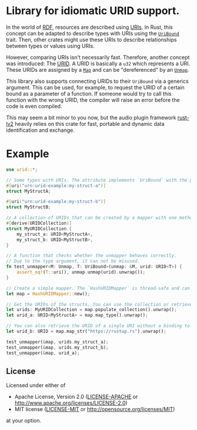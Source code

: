 # Library for idiomatic URID support.

In the world of [RDF](https://en.wikipedia.org/wiki/Resource_Description_Framework), resources are described using [URIs](https://en.wikipedia.org/wiki/Uniform_Resource_Identifier). In Rust, this concept can be adapted to describe types with URIs using the [`UriBound`](trait.UriBound.html) trait. Then, other crates might use these URIs to describe relationships between types or values using URIs.

However, comparing URIs isn't necessarily fast. Therefore, another concept was introduced: The [URID](struct.URID.html). A URID is basically a `u32` which represents a URI. These URIDs are assigned by a [`Map`](trait.Map.html) and can be "dereferenced" by an [`Unmap`](trait.Unmap.html).

This library also supports connecting URIDs to their `UriBound` via a generics argument. This can be used, for example, to request the URID of a certain bound as a parameter of a function. If someone would try to call this function with the wrong URID, the compiler will raise an error before the code is even compiled.

This may seem a bit minor to you now, but the audio plugin framework [rust-lv2](https://github.com/RustAudio/rust-lv2) heavily relies on this crate for fast, portable and dynamic data identification and exchange.

# Example

``` Rust
use urid::*;

// Some types with URIs. The attribute implements `UriBound` with the given URI.
#[uri("urn:urid-example:my-struct-a")]
struct MyStructA;

#[uri("urn:urid-example:my-struct-b")]
struct MyStructB;

// A collection of URIDs that can be created by a mapper with one method call.
#[derive(URIDCollection)]
struct MyURIDCollection {
    my_struct_a: URID<MyStructA>,
    my_struct_b: URID<MyStructB>,
}

// A function that checks whether the unmapper behaves correctly.
// Due to the type argument, it can not be misused.
fn test_unmapper<M: Unmap, T: UriBound>(unmap: &M, urid: URID<T>) {
    assert_eq!(T::uri(), unmap.unmap(urid).unwrap());
}

// Create a simple mapper. The `HashURIDMapper` is thread-safe and can map and unmap all URIs.
let map = HashURIDMapper::new();

// Get the URIDs of the structs. You can use the collection or retrieve individual URIDs.
let urids: MyURIDCollection = map.populate_collection().unwrap();
let urid_a: URID<MyStructA> = map.map_type().unwrap();

// You can also retrieve the URID of a single URI without a binding to a type.
let urid_b: URID = map.map_str("https://rustup.rs").unwrap();

test_unmapper(&map, urids.my_struct_a);
test_unmapper(&map, urids.my_struct_b);
test_unmapper(&map, urid_a);
```

## License

Licensed under either of

 * Apache License, Version 2.0
   ([LICENSE-APACHE](LICENSE-APACHE) or http://www.apache.org/licenses/LICENSE-2.0)
 * MIT license
   ([LICENSE-MIT](LICENSE-MIT) or http://opensource.org/licenses/MIT)

at your option.